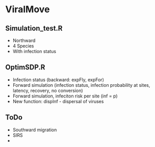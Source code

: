 # ViralMove

## Simulation_test.R
- Northward
- 4 Species
- With infection status

## OptimSDP.R
- Infection status (backward: expFly, expFor)
- Forward simulation (infection status, infection probability at sites, latency, recovery, no conversion)
- Forward simulation, infeciton risk per site (inf = p)
- New function: dispInf - dispersal of viruses

## ToDo
- Southward migration
- SIRS
- 